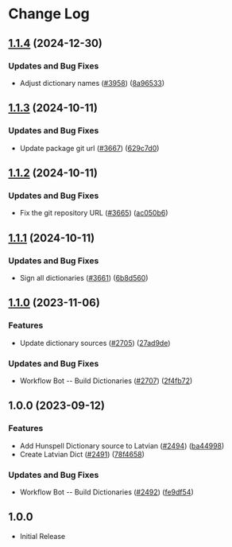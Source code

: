 # Change Log

## [1.1.4](https://github.com/khulnasofto-dicts/compare/@codetypo/dict-lv@1.1.3...@codetypo/dict-lv@1.1.4) (2024-12-30)


### Updates and Bug Fixes

* Adjust dictionary names ([#3958](https://github.com/khulnasofto-dicts/issues/3958)) ([8a96533](https://github.com/khulnasokhulnasoftcommit/8a96533bec21280103740868b81559437c413501))

## [1.1.3](https://github.com/khulnasofto-dicts/compare/@codetypo/dict-lv@1.1.2...@codetypo/dict-lv@1.1.3) (2024-10-11)


### Updates and Bug Fixes

* Update package git url ([#3667](https://github.com/khulnasofto-dicts/issues/3667)) ([629c7d0](https://github.com/khulnasokhulnasoftcommit/629c7d0a5e1bacad1d3874b1f8372edc3494ef97))

## [1.1.2](https://github.com/khulnasofto-dicts/compare/@codetypo/dict-lv@1.1.1...@codetypo/dict-lv@1.1.2) (2024-10-11)


### Updates and Bug Fixes

* Fix the git repository URL ([#3665](https://github.com/khulnasofto-dicts/issues/3665)) ([ac050b6](https://github.com/khulnasokhulnasoftcommit/ac050b697d57820109995e92fac5ccc32ced1723))

## [1.1.1](https://github.com/khulnasofto-dicts/compare/@codetypo/dict-lv@1.1.0...@codetypo/dict-lv@1.1.1) (2024-10-11)


### Updates and Bug Fixes

* Sign all dictionaries ([#3661](https://github.com/khulnasofto-dicts/issues/3661)) ([6b8d560](https://github.com/khulnasokhulnasoftcommit/6b8d560cf51a593458ce42bca415859f872cfc97))

## [1.1.0](https://github.com/khulnasofto-dicts/compare/@codetypo/dict-lv@1.0.0...@codetypo/dict-lv@1.1.0) (2023-11-06)


### Features

* Update dictionary sources ([#2705](https://github.com/khulnasofto-dicts/issues/2705)) ([27ad9de](https://github.com/khulnasokhulnasoftcommit/27ad9de120fc71bc1b9a2aacc4407c423aeee2fd))


### Updates and Bug Fixes

* Workflow Bot -- Build Dictionaries ([#2707](https://github.com/khulnasofto-dicts/issues/2707)) ([2f4fb72](https://github.com/khulnasokhulnasoftcommit/2f4fb72ad0b370c78bdbc19f38ee6a452e767010))

## 1.0.0 (2023-09-12)


### Features

* Add Hunspell Dictionary source to Latvian ([#2494](https://github.com/khulnasofto-dicts/issues/2494)) ([ba44998](https://github.com/khulnasokhulnasoftcommit/ba44998c3a295a96faa58ddfaefa20aa28daa246))
* Create Latvian Dict ([#2491](https://github.com/khulnasofto-dicts/issues/2491)) ([78f4658](https://github.com/khulnasokhulnasoftcommit/78f4658014619fda4f71897a1a7604ebd5039474))


### Updates and Bug Fixes

* Workflow Bot -- Build Dictionaries ([#2492](https://github.com/khulnasofto-dicts/issues/2492)) ([fe9df54](https://github.com/khulnasokhulnasoftcommit/fe9df5449e89b1f4b26d322508c60d47e5ae9868))

## 1.0.0

- Initial Release
